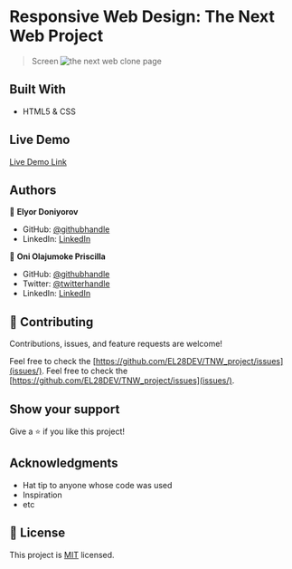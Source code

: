 # Responsive Web Design: The Next Web Project

> Screen
![the next web clone page](https://user-images.githubusercontent.com/69638013/105202595-72631f80-5b42-11eb-86a4-596594d909fb.png)


## Built With

- HTML5 & CSS

## Live Demo

[Live Demo Link](https://el28dev.github.io/TNW_project/.)

## Authors

👤 **Elyor Doniyorov**

- GitHub: [@githubhandle](https://github.com/EL28DEV)
- LinkedIn: [LinkedIn](https://www.linkedin.com/in/elyor-doniyorov-a24631135/)

👤 **Oni Olajumoke Priscilla**

- GitHub: [@githubhandle](https://github.com/prolajumokeoni)
- Twitter: [@twitterhandle](https://twitter.com/prolajumokeoni)
- LinkedIn: [LinkedIn](https://www.linkedin.com/in/olajumoke-priscilla-oni-44a48b162/)

## 🤝 Contributing

Contributions, issues, and feature requests are welcome!

Feel free to check the [https://github.com/EL28DEV/TNW_project/issues](issues/).
Feel free to check the [https://github.com/EL28DEV/TNW_project/issues](issues/).

## Show your support

Give a ⭐️ if you like this project!

## Acknowledgments

- Hat tip to anyone whose code was used
- Inspiration
- etc

## 📝 License

This project is [MIT](lic.url) licensed.
